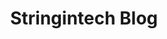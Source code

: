 ---
title: "Stringintech Blog"
menu:
    main:
        name: Home
        weight: 1
        params:
            icon: home
---